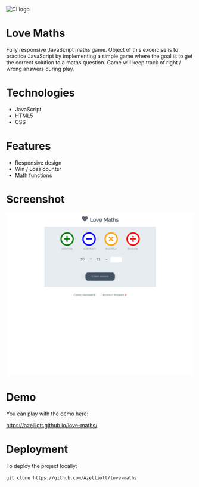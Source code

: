 ![CI logo](https://codeinstitute.s3.amazonaws.com/fullstack/ci_logo_small.png)

# Love Maths
Fully responsive JavaScript maths game. Object of this excercise is to practice JavaScript by implementing a simple game where the goal is to get the correct solution to a maths question. Game will keep track of right / wrong answers during play.

# Technologies
* JavaScript
* HTML5
* CSS

# Features
* Responsive design
* Win / Loss counter
* Math functions

# Screenshot

![ScreenShot](assets/images/screenshots/index.png)

# Demo 

You can play with the demo here:

https://azelliott.github.io/love-maths/

# Deployment

To deploy the project locally:

`git clone https://github.com/Azelliott/love-maths`